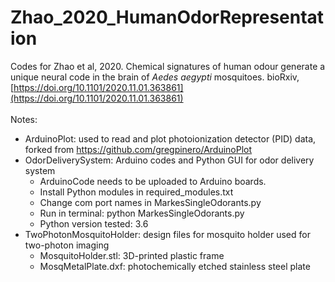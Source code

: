 # Zhao_2020_HumanOdorRepresentation
Codes for Zhao et al, 2020. Chemical signatures of human odour generate a unique neural code in the brain of _Aedes aegypti_ mosquitoes. bioRxiv, [https://doi.org/10.1101/2020.11.01.363861](https://doi.org/10.1101/2020.11.01.363861)       
<br>
Notes:
- ArduinoPlot: used to read and plot photoionization detector (PID) data, forked from https://github.com/gregpinero/ArduinoPlot
- OdorDeliverySystem: Arduino codes and Python GUI for odor delivery system
  - ArduinoCode needs to be uploaded to Arduino boards.
  - Install Python modules in required_modules.txt
  - Change com port names in MarkesSingleOdorants.py
  - Run in terminal: python MarkesSingleOdorants.py
  - Python version tested: 3.6
- TwoPhotonMosquitoHolder: design files for mosquito holder used for two-photon imaging
  - MosquitoHolder.stl: 3D-printed plastic frame
  - MosqMetalPlate.dxf: photochemically etched stainless steel plate
